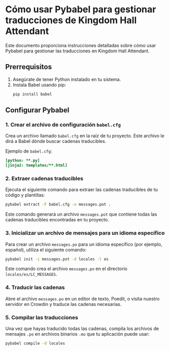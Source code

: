# Cómo usar Pybabel para gestionar traducciones de Kingdom Hall Attendant

Este documento proporciona instrucciones detalladas sobre cómo usar Pybabel para gestionar las traducciones en Kingdom Hall Attendant.

## Prerrequisitos

1. Asegúrate de tener Python instalado en tu sistema.
2. Instala Babel usando pip:
    ```sh
    pip install babel
    ```

## Configurar Pybabel

### 1. Crear el archivo de configuración `babel.cfg`

Crea un archivo llamado `babel.cfg` en la raíz de tu proyecto. Este archivo le dirá a Babel dónde buscar cadenas traducibles.

Ejemplo de `babel.cfg`:
```ini
[python: **.py]
[jinja2: templates/**.html]

```

### 2. Extraer cadenas traducibles
Ejecuta el siguiente comando para extraer las cadenas traducibles de tu código y plantillas:

```sh
pybabel extract -F babel.cfg -o messages.pot .
```

Este comando generará un archivo `messages.pot` que contiene todas las cadenas traducibles encontradas en tu proyecto.

### 3. Inicializar un archivo de mensajes para un idioma específico

Para crear un archivo `messages.po` para un idioma específico (por ejemplo, español), utiliza el siguiente comando:

```sh
pybabel init -i messages.pot -d locales -l es
```

Este comando crea el archivo `messages.po` en el directorio `locales/es/LC_MESSAGES`.

### 4. Traducir las cadenas

Abre el archivo `messages.po` en un editor de texto, Poedit, o visita nuestro servidor en Crowdin y traduce las cadenas necesarias.

### 5. Compilar las traducciones

Una vez que hayas traducido todas las cadenas, compila los archivos de mensajes `.po` en archivos binarios `.mo` que tu aplicación puede usar:

```sh
pybabel compile -d locales
```